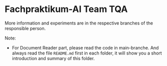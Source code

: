 # Fachpraktikum-AI Team TQA

More information and experiments are in the respective branches of the responsible person.

Note:
- For Document Reader part, please read the code in main-branche. And always read the file `README.md` first in each folder, it will show you a short introduction and summary of this folder. 
